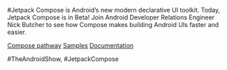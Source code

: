 #Jetpack Compose is Android’s new modern declarative UI toolkit. Today, Jetpack Compose is in Beta! Join Android Developer Relations Engineer Nick Butcher to see how Compose makes building Android UIs faster and easier.

[Compose pathway](http://goo.gle/compose-pathway)
[Samples](http://goo.gle/compose-samples)
[Documentation](http://goo.gle/compose-docs)



#TheAndroidShow,  #JetpackCompose


